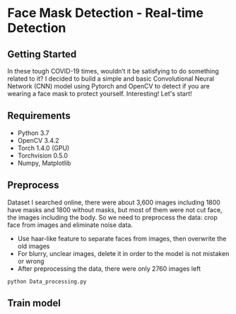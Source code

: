 # Face Mask Detection - Real-time Detection
## Getting Started
In these tough COVID-19 times, wouldn’t it be satisfying to do something related to it? I decided to build a simple and basic Convolutional Neural Network (CNN) model using Pytorch and OpenCV to detect if you are wearing a face mask to protect yourself. Interesting! Let's start!
## Requirements
- Python 3.7
- OpenCV 3.4.2
- Torch 1.4.0 (GPU)
- Torchvision 0.5.0
- Numpy, Matplotlib
## Preprocess
Dataset I searched online, there were about 3,600 images including 1800 have masks and 1800 without masks, but most of them were not cut face, the images including the body. So we need to preprocess the data: crop face from images and eliminate noise data.
- Use haar-like feature to separate faces from images, then overwrite the old images
- For blurry, unclear images, delete it in order to the model is not mistaken or wrong
- After preprocessing the data, there were only 2760 images left
```
python Data_processing.py
```
## Train model
